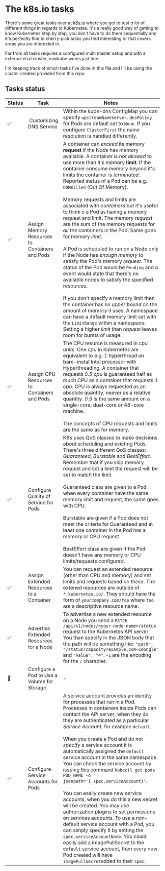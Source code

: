 # The k8s.io tasks

There's some great tasks over at [k8s.io](https://kubernetes.io/docs/tasks/administer-cluster/dns-custom-nameservers/) where you get to test _a lot_ of different things in regards to Kubernetes. It's a really good way of getting to know Kubernetes step by step, you don't have to do them sequentially and it's perfectly fine to cherry-pick tasks you find interesting or that covers areas you are interested in.

Far from all tasks requires a configured multi master setup and with a external etcd cluster, minikube works just fine.

I'm keeping track of which tasks i've done in this file and i'll be using the cluster created provided from this repo.

## Tasks status

Status | Task |  Notes
--- | --- |  ---
:white_check_mark: | Customizing DNS Service | Within the kube-dns ConfigMap you can specify `upstreamNameserver`. `dnsPolicy` for Pods are default set to `None`. If you configure `ClusterFirst` the name resolution is handled differently.
:white_check_mark: | Assign Memory Resources to Containers and Pods | A container can _exceed_ its memory **request** if the Node has memory available. A container is _not allowed_ to use more than it's memory **limit**. If the container consume memory beyond it's limits the container is _terminated_. Reported status of a Pod can be e.g. `OOMKilled` (Out Of Memory).<br><br> Memory requests and limits are associated with _containers_ but it's useful to think o a Pod as having a memory request and limit. The memory _request_ are the sum of the memory requests for _all_ the containers in the Pod. Same goes for memory _limit_. <br><br> A Pod is scheduled to run on a Node only if the Node has _enough memory_ to satisfy the Pod's memory _request_. The status of the Pod would be `Pending` and a event would state that there's no available nodes to satisfy the specified resources.<br><br>If you don't specify a memory limit then the container has no _upper bound_ on the amount of memory it uses. A namespace can have a default memory limit set with the `LimitRange` within a namespace. Setting a higher _limit_ than _request_ leaves room for bursts of usage.
:white_check_mark: | Assign CPU Resources to Containers and Pods | The CPU resurce is measured in _cpu units_. One _cpu_ in Kubernetes are equivalent to e.g. 1 hyperthread on bare-metal Intel processor with Hyperthreading. A container that requests _0.5 cpu_ is guaranteed half as much CPU as a container that requests _1 cpu_. CPU is always requested as an absolute quantity, neever as a relative quantity. _0.5_ is the same amount on a single-core, dual-core or 48-core machine.<br><br>The concepts of CPU requests and limits are the same as for memory.
:white_check_mark: | Configure Quality of Service for Pods | K8s uses QoS classes to make decisions about scheduling and evicting Pods. There's three different QoS classes: _Guaranteed_, _Burstable_ and _BestEffort_. Remember that if you skip memory request and set a limit the request will be set to match the limit.<br><br>Guaranteed class are given to a Pod when every container have the same memory limit and request, the same goes with CPU.<br><br>Burstable are given if a Pod does not meet the criteria for Guaranteed and at least one container in the Pod has a memory or CPU request.<br><br>BestEffort class are given if the Pod doesn't have any memory or CPU limits/requests configured.
:white_check_mark: | Assign Extended Resources to a Container | You can request an extended resource (other than CPU and memory) and set limits and requests based on these. The extened resources are outside of  `*.kubernetes.io/`. They should have the form of `yourcompany.com/foo` where `foo` are a descriptive resource name.
:white_check_mark: | Advertise Extended Resources for a Node | To advertise a new extended resource on a Node you send a `PATCH /api/v1/nodes/<your-node-name>/status` request to the Kubernetes API server. You then specify in the JSON body that the path will be something like: `"path": "/status/capacity/example.com~1dongle"` and `"value": "4"`. `~1` are the encoding for the `/` character.
:black_square_button: | Configure a Pod to Use a Volume for Storage | -
:white_check_mark: | Configure Service Accounts for Pods | A service account provides an identity for processes that run in a Pod. Processes in containers inside Pods can contact the API server, when they do they are authenticated as a particular _Service Account_, for example `default`.<br><br>When you create a Pod and do not _specify_ a service account it is automatically assigned the `default` service account in the same namespace. You can check the service account by issuing this command `kubectl get pods POD_NAME -o jsonpath='{.spec.serviceAccount}'`.<br><br>You can easily create new service accounts, when you do this a new secret will be created. You may use authorization plugins to set permissions on services accounts. To use a non-default service account with a Pod, you can simply specify it by setting the `spec.serviceAccountName`. You could easily add a imagePullSecret to the `default` service account, then every new Pod created will have `imagePullSecret`added to their `spec`.

